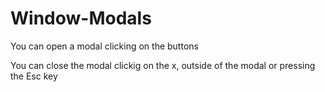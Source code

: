 # Window-Modals

You can open a modal clicking on the buttons

You can close the modal clickig on the x, outside of the modal or pressing the Esc key
